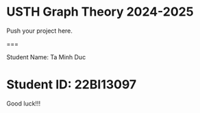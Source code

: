 # USTH Graph Theory 2024-2025

Push your project here.

===

Student Name: Ta Minh Duc

Student ID: 22BI13097
===

Good luck!!!